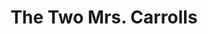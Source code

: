 ---
title: The Two Mrs. Carrolls
year: 1955
opening_date: 1955-04-20
closing_date: 1955-04-30
layout: productions
image:
image_caption:
image_credit:
playbill: 
category: 
Theatre: Theatre Jacksonville
Venue: Little Theatre
cast:
  Cecily Harden: Betty Groves
  Clemence: Erika Schmeitzner
  Denis Pennington: Walter Gomel
  Doctor Tuttle: Jay Harder
  Geoffrey Carroll: Hobson Blackmon
  Harriet Updyke: Helen Keegan
  Mrs. Latham: Jane Johnson
  Sally Carroll: Ruth Klein
crew:
  Book Holder: Margaret Lafferty
  Director: Paul Geisenhof
  Light Controls: L.J. Gift
  Make-up Assistant:
    - Elizabeth Hill
    - Virginia Gomel
    - Madelon Geisenhof
    - Betty Ogilvie
    - Phil Parvin
  Make-up Chairman: Jocelyn Brown
  Painting and Construction:
    - Barbara Meyer
    - Mel Barnert
    - Elaine Barnert
    - Bill Diesinger
    - Betty Green
    - Laurel Barton
    - Budd Porter
    - Beverly Rome
    - Don Anderson
    - Fritz Jipson
    - Jim Welsford
    - Ellis Barnert
    - Millie Barnert
    - Mary Wallis
    - Margaret Burt
    - Joe Portnoy
    - Alice Nunn
    - Nat Nunn
    - Kathi Stewart
    - L.J. Gift
    - Alice Wise
    - Martha Smith
    - Jerome Fletcher
    - Esther Barnes
    - Polly Clendening
    - Rose Forney
    - Brenda Hasty
    - Joe Ellovich
    - Nina Branch
    - Bob Adams
    - Pat Eyster
    - Evelyn Cone
    - Bill Tuggle
    - Mattie Godwin
  Properties Assistant:
    - Jeanne Strickland
    - Jane White
  Properties Chairman: George Durney
  Setting and Technical Direction: George A. Ramsey, Jr.
  Sound and Music:
    - Rhetta Lackey
    - Anne Rogers
  Stage Manager: Carolina Rawls
  Wardrobe Assistant:
    - Esther Barnes
    - Shirley Caruthers
    - Elaine Barnert
    - Beverly Fink
    - Polly Clendening
    - Eileen Duval
    - Jane Marvin
  Wardrobe Chairman: Millie Barnert
  Wardrobe Coordinator: Becky Rogers
orchestra:
external_links:
---